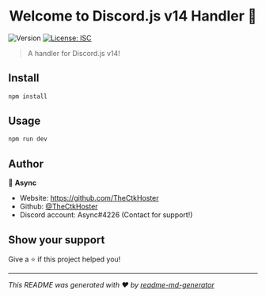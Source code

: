 <h1 align="center">Welcome to Discord.js v14 Handler 👋</h1>
<p>
  <img alt="Version" src="https://img.shields.io/badge/version-1.0.0-blue.svg?cacheSeconds=2592000" />
  <a href="#" target="_blank">
    <img alt="License: ISC" src="https://img.shields.io/badge/License-ISC-yellow.svg" />
  </a>
</p>

> A handler for Discord.js v14!

## Install

```sh
npm install
```

## Usage

```sh
npm run dev
```

## Author

👤 **Async**

* Website: https://github.com/TheCtkHoster
* Github: [@TheCtkHoster](https://github.com/TheCtkHoster)
* Discord account: Async#4226 (Contact for support!)

## Show your support

Give a ⭐️ if this project helped you!

***
_This README was generated with ❤️ by [readme-md-generator](https://github.com/kefranabg/readme-md-generator)_
